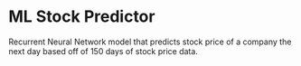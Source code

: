 # ML Stock Predictor
Recurrent Neural Network model that predicts stock price of a company the next day based off of 150 days of stock price data.
